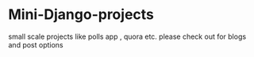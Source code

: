 # Mini-Django-projects
small scale projects like polls app , quora etc.
please check out for blogs and post options
